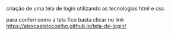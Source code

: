 criação de uma tela de login utilizando as tecnologias html e css.

para conferi como a tela fico basta clicar no link 
<br>
https://alexcastelocoelho.github.io/tela-de-login/

